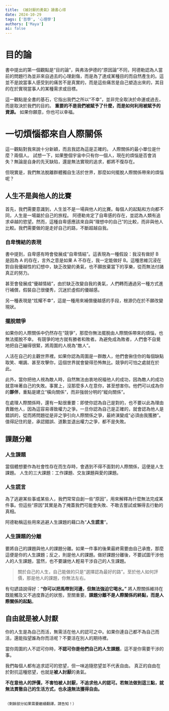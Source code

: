 ```yaml
---
title: 《被討厭的勇氣》讀書心得
date: 2024-10-29
tags: ['哲學', '心理學']
authors: ['Maya']
ai: false
---
```


# 目的論

書中提出的第一個觀點是“目的論”，與弗洛伊德的“原因論”不同，阿德勒認為人當前的問題行為並非來自過去的心理創傷，而是為了達成某種目的而自然產生的。這並不是說當事人感受到的痛苦不是真實的，而是這些痛苦是自己塑造出來的，其目的在於實現當事人的某種需求或目標。

這一觀點是全書的基石，它指出我們之所以“不幸”，並非完全取決於命運或過去，而是取決於我們的目的。
**重要的不是我們被賦予了什麼，而是如何利用被賦予的資源。**
如果你願意，你也可以幸福。

# 一切煩惱都來自人際關係

這一觀點對我來說十分新穎，而且我認為這是正確的。
人際關係的最小單位是什麼？兩個人。
試想一下，如果整個宇宙中只有你一個人，現在的煩惱是否會消失？無論是自身的先天缺陷，還是無法實現的追求，都將不復存在。

但現實是，我們無法脫離群體獨自生活於世界，那麼如何擺脫人際關係帶來的煩惱呢？

## 人生不是與他人的比賽

首先，我們需要意識到，人生並不是一場與他人的比賽。每個人的起點和方向都不同，人生是一場屬於自己的旅程。
阿德勒肯定了自卑感的存在，並認為人類有追求卓越的慾望。然而，這種自卑感應該來自與“理想中的自己”的比較，而非與他人比較。我們需要做的是走好自己的路，不斷超越自我。

### 自卑情結的表現

書中提到，自卑感有時會發展成“自卑情結”。這表現為一種假設：我沒有做好 B 是因為 A 的存在，言外之意是如果 A 不存在，我一定能做好 B。這種思維沉浸在對自我優越性的幻想中，缺乏改變的勇氣，也不願放棄當下的享樂，從而無法付諸真正的努力。

甚至會發展成“優越情結”，由於缺乏改變自我的勇氣，人們轉而通過另一種方式進行補償，假裝自己很優秀，沉迷於虛假的優越感。

另一種表現是“炫耀不幸”，這是一種用來補償優越感的手段，根源仍在於不願改變現狀。

### 擺脫競爭

如果你的人際關係中仍然存在“競爭”，那麼你無法擺脫由人際關係帶來的煩惱，也無法擺脫不幸。
有競爭的地方就有勝者和敗者。為避免成為敗者，人們會不自覺地把自己繃得很緊，將周圍的人視為“敵人”。

人活在自己的主觀世界裡。如果你認為周圍是一群敵人，他們會揪住你的每個缺點取笑、嘲諷、甚至攻擊你，這個世界就會變得恐怖無比。競爭的可怕之處就在於此。

此外，當你把他人視為敵人時，自然無法由衷地祝福他人的成功，因為敵人的成功就意味著自己的失敗。事實上，沒那麼多人在意你，甚至想害你。他們可以成為你的**夥伴**，重點是建立“橫向關係”，而非強弱分明的“縱向關係”。

在處理人際關係時，還有一點很重要：即使你認為自己是對的，也不要以此為理由責難他人，因為這容易導致權力之爭。一旦你認為自己是正確的，就會認為他人是錯誤的，從而將問題從是非之爭引向人際關係之爭，最終演變成“必須由我獲勝”。值得記住的是，承認錯誤、道歉並退出權力之爭，都不是失敗。

## 課題分離

### 人生課題

當個體想要作為社會性存在而生存時，會遇到不得不面對的人際關係，這便是人生課題。
人生的三大課題：工作課題、交友課題與愛的課題。

### 人生謊言

為了逃避某些事或某些人，我們常常自創一些“原因”，用來解釋為什麼無法完成某件事。但這些“原因”其實是為了掩蓋我們可能會失敗、不敢去嘗試或懶得去行動的真相。

阿德勒稱這些用來逃避人生課題的藉口為“**人生謊言**”。

### 人生課題的分離

要將自己的課題與他人的課題分離。如果一件事的後果最終需要由自己承擔，那麼這便是你的人生課題；反之，則是他人的課題。做好課題分離後，不要試圖干涉他人的人生課題，當然，也不要讓他人輕易干涉自己的人生課題。

> 關於自己的人生，自己能做的只是“選擇認為最好的路”。至於他人如何評價，那是他人的課題，你無法左右。

有句諺語說得好：**“你可以把馬帶到河邊，但無法強迫它喝水。”** 將人際關係維持在既能觸及又不過度靠近的狀態，至關重要。**課題分離不是人際關係的終點，而是人際關係的起點**。

## 自由就是被人討厭

你的人生是為自己而活，無需活在他人的認可之中。如果你連自己都不為自己而活，還能指望誰為你而活呢？不要活在別人的期待裡。

當你周圍的人不認可你時，**不認可你是他們自己的人生課題**，這不是你需要干涉的事。

我們每個人都有追求認可的慾望，但一味追隨慾望並不代表自由。
真正的自由在於對抗這種慾望，也就是**被人討厭**的勇氣。

**不在意他人的評價，不害怕被人討厭，不追求他人的認可。若無法做到這三點，就無法貫徹自己的生活方式，也永遠無法獲得自由。**
```

（剩餘部分如果需要繼續翻譯，請告知！）